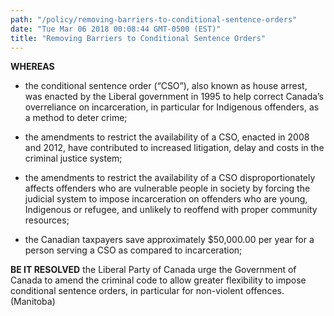 ```yaml
---
path: "/policy/removing-barriers-to-conditional-sentence-orders"
date: "Tue Mar 06 2018 00:08:44 GMT-0500 (EST)"
title: "Removing Barriers to Conditional Sentence Orders"
---
```

      

 **WHEREAS** 
  

* the conditional sentence order (“CSO”), also known as house arrest, was enacted by the Liberal government in 1995 to help correct Canada’s overreliance on incarceration, in particular for Indigenous offenders, as a method to deter crime;

* the amendments to restrict the availability of a CSO, enacted in 2008 and 2012, have contributed to increased litigation, delay and costs in the criminal justice system;

* the amendments to restrict the availability of a CSO disproportionately affects offenders who are vulnerable people in society by forcing the judicial system to impose incarceration on offenders who are young, Indigenous or refugee, and unlikely to reoffend with proper community resources;

* the Canadian taxpayers save approximately $50,000.00 per year for a person serving a CSO as compared to incarceration;

**BE IT RESOLVED**  the Liberal Party of Canada urge the Government of Canada to amend the criminal code to allow greater flexibility to impose conditional sentence orders, in particular for non-violent offences.(Manitoba)